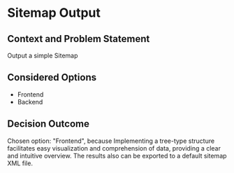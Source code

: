 # Sitemap Output

## Context and Problem Statement

Output a simple Sitemap

## Considered Options

* Frontend
* Backend

## Decision Outcome

Chosen option: "Frontend", because Implementing a tree-type structure facilitates easy visualization and comprehension of data, providing a clear and intuitive overview.  The results also can be exported to a default sitemap XML file.
